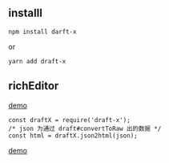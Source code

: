 ## installl

```
npm install darft-x
```

or

```
yarn add draft-x
```

## richEditor

[demo](http://acohome.cn/demo/draft/)

```
const draftX = require('draft-x');
/* json 为通过 draft#convertToRaw 出的数据 */
const html = draftX.json2html(json);
```

[demo](https://github.com/acccco/draft-x/tree/master/example/toHtml/index.js)
